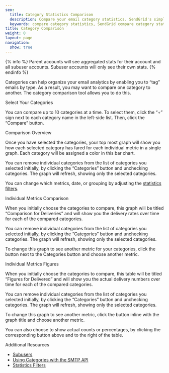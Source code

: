 ```yaml
---
seo:
  title: Category Statistics Comparison
  description: Compare your email category statistics. SendGrid's simplified, real-time analytics allows you to compare up to 10 email categories to measure results.
  keywords: compare category statistics, SendGrid compare category statistics, category statistic comparison
title: Category Comparison
weight: 0
layout: page
navigation:
  show: true
---
```



{% info %}
Parent accounts will see aggregated stats for their account and all subuser accounts. Subuser accounts will only see their own stats.
{% endinfo %}


Categories can help organize your email analytics by enabling you to “tag” emails by type. As a result, you may want to compare one category to another. The category comparison tool allows you to do this.

<page-anchor el="h2">
Select Your Categories
</page-anchor>

You can compare up to 10 categories at a time. To select them, click the “+” sign next to each category name in the left-side list. Then, click the “Compare” button.

<page-anchor el="h2">
Comparison Overview
</page-anchor>

Once you have selected the categories, your top most graph will show you how each selected category has fared for each individual metric in a single graph. Each category will be assigned a color in this bar chart.

You can remove individual categories from the list of categories you selected initially, by clicking the “Categories” button and unchecking categories. The graph will refresh, showing only the selected categories.

You can change which metrics, date, or grouping by adjusting the [statistics filters]({{root_url}}/User_Guide/Statistics/index.html#-Statistics-Filters).

<page-anchor el="h2">
Individual Metrics Comparison
</page-anchor>

When you initially choose the categories to compare, this graph will be titled “Comparison for Deliveries” and will show you the delivery rates over time for each of the compared categories.

You can remove individual categories from the list of categories you selected initially, by clicking the “Categories” button and unchecking categories. The graph will refresh, showing only the selected categories.

To change this graph to see another metric for your categories, click the button next to the Categories button and choose another metric.

<page-anchor el="h2">
Individual Metrics Figures
</page-anchor>

When you initially choose the categories to compare, this table will be titled “Figures for Delivered” and will show you the actual delivery numbers over time for each of the compared categories.

You can remove individual categories from the list of categories you selected initially, by clicking the “Categories” button and unchecking categories. The graph will refresh, showing only the selected categories.

To change this graph to see another metric, click the button inline with the graph title and choose another metric.

You can also choose to show actual counts or percentages, by clicking the corresponding button above and to the right of the table.

<page-anchor el="h2">
Additional Resources
</page-anchor>

- [Subusers]({{root_url}}/User_Guide/Settings/Subusers/index.html)
- [Using Categories with the SMTP API]({{root_url}}/API_Reference/SMTP_API/categories.html)
- [Statistics Filters]({{root_url}}/User_Guide/Statistics/index.html#-Statistics-Filters)
